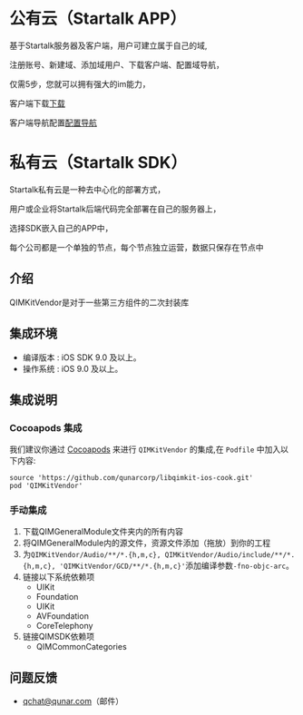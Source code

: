 公有云（Startalk APP）
=====
基于Startalk服务器及客户端，用户可建立属于自己的域,

注册账号、新建域、添加域用户、下载客户端、配置域导航，

仅需5步，您就可以拥有强大的im能力，

客户端下载[下载](https://im.qunar.com/new/#/download)

客户端导航配置[配置导航](https://im.qunar.com/new/#/platform/access_guide/manage_nav?id=manage_nav_mb)

私有云（Startalk SDK）
=====
Startalk私有云是一种去中心化的部署方式，

用户或企业将Startalk后端代码完全部署在自己的服务器上，

选择SDK嵌入自己的APP中，

每个公司都是一个单独的节点，每个节点独立运营，数据只保存在节点中

## 介绍

QIMKitVendor是对于一些第三方组件的二次封装库

## 集成环境
* 编译版本 : iOS SDK 9.0 及以上。
* 操作系统 : iOS 9.0 及以上。

## 集成说明

### Cocoapods 集成

我们建议你通过 [Cocoapods](https://cocoapods.org/) 来进行 `QIMKitVendor` 的集成,在 `Podfile` 中加入以下内容:

```shell
source 'https://github.com/qunarcorp/libqimkit-ios-cook.git'
pod 'QIMKitVendor'
```

### 手动集成

1. 下载QIMGeneralModule文件夹内的所有内容
2. 将QIMGeneralModule内的源文件，资源文件添加（拖放）到你的工程
3. 为`QIMKitVendor/Audio/**/*.{h,m,c}, QIMKitVendor/Audio/include/**/*.{h,m,c}, 'QIMKitVendor/GCD/**/*.{h,m,c}'`添加编译参数`-fno-objc-arc`。
4. 链接以下系统依赖项
    * UIKit
    * Foundation
    * UIKit
    * AVFoundation
    * CoreTelephony
5. 链接QIMSDK依赖项
    * QIMCommonCategories
    
## 问题反馈

-   qchat@qunar.com（邮件）

